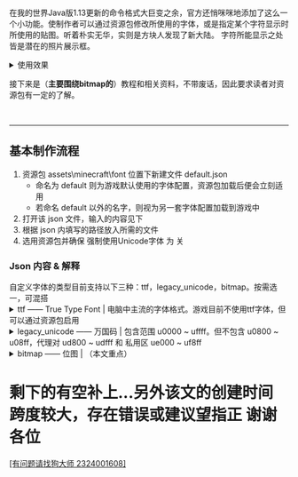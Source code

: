 <br>

在我的世界Java版1.13更新的命令格式大巨变之余，官方还悄咪咪地添加了这么一个小功能。使制作者可以通过资源包修改所使用的字体，或是指定某个字符显示时所使用的贴图。听着朴实无华，实则是方块人发现了新大陆。
字符所能显示之处皆是潜在的照片展示框。

<details>
<summary>使用效果</summary>
<img src="https://z3.ax1x.com/2021/05/04/gnXtqU.png" width="100%" title="BNA by BlackCB. —— https://www.mcbbs.net/thread-1088676-1-1.html">
<img src="https://z3.ax1x.com/2021/05/04/gnXrxx.gif" width="100%" title="组坑 by 像素立方 —— https://www.mcbbs.net/thread-934989-1-1.html">
<a href="https://www.bilibili.com/video/BV16K411g7sm"><img src="https://z3.ax1x.com/2021/05/04/gnX0i9.png" width="100%" title="蘑菇秘境Ⅱ by MILENARY"></a>
<a href="https://www.youtube.com/watch?v=ZoIXD0Tz6qE"><img src="https://z3.ax1x.com/2021/05/04/gnXBGR.png" width="100%" title="国外地图 哈利波特 by The Floo Network"></a>
<img src="https://z3.ax1x.com/2021/05/04/gnXDR1.png" width="100%" title="MineClub 服务器">
<img src="https://z3.ax1x.com/2021/06/15/2HuGMd.png" width="100%" title="by Nabbie#9286">
</details>

接下来是（**主要围绕bitmap的**）教程和相关资料，不带废话，因此要求读者对资源包有一定的了解。

<br>

***

<a id="to2"><h2>基本制作流程</h2></a>

1. 资源包 assets\minecraft\font 位置下新建文件 default.json
	- 命名为 default 则为游戏默认使用的字体配置，资源包加载后便会立刻适用
	- 若命名 default 以外的名字，则视为另一套字体配置加载到游戏中
2. 打开该 json 文件，输入的内容见下
3. 根据 json 内填写的路径放入所需的文件
4. 选用资源包并确保 强制使用Unicode字体 为 关


<h3>Json 内容 & 解释</h3>
自定义字体的类型目前支持以下三种：ttf，legacy_unicode，bitmap。按需选一，可混搭



<details><summary>ttf —— True Type Font | 电脑中主流的字体格式。游戏目前不使用ttf字体，但可以通过资源包启用</summary>

````json
{
    "providers":[
        {
            "type":"ttf",
            "file":"minecraft:arial.ttf",
            "shift":[0.0,0.0],
            "size":11.0,
            "oversample":2.0,
            "skip":"ouOU"
                        
        }
    ]
}
````

- type —— 字体类型
- file —— ttf文件位置
	- "minecraft:arial.ttf" 为例，则应有字体文件 assets/minecraft/font/arial.ttf
	- "foo:bar/sweet.ttf" 为例，则应有字体文件 assets/foo/font/bar/sweet.ttf
- shift —— 对字体的全局调整。首个值调整左右（正值往右），第二个值调整上下（正值往下）。默认为[0,0]
- size —— 字体的像素大小。默认为11.0
- oversample —— 采样率。提升该值可使字体渲染时更为精确。默认为2.0
- skip —— 该字体文件将不应用于哪些字符

![](https://s2.ax1x.com/2019/12/27/lZmjP0.png)

</details>



<details><summary>legacy_unicode —— 万国码 | 包含范围 u0000 ~ uffff。但不包含 u0800 ~ u08ff，代理对 ud800 ~ udfff 和 私用区 ue000 ~ uf8ff</summary>

````json
{
    "providers":[
        {
            "type":"legacy_unicode",
            "sizes":"minecraft:font/glyph_sizes.bin",
            "template":"minecraft:font/unicode_page_%s.png"
        }
    ]
}
````

- type —— 字体类型
- sizes —— bin文件位置。该glyph_sizes.bin文件记录着字符的调整信息。部分unicode字体生成器会顺手生成此文件
	- "minecraft:font/glyph_sizes.bin" 为例，则应有文件 assets/minecraft/font/glyph_sizes.bin
- template —— png文件位置。%s将会自动识别为对应页码。存放位置以 assets/<[i]namespace[/i]>/textures/ 起
	- "minecraft:font/unicode_page_%s.png" 为例，则贴图文件应保存在 assets/minecraft/textures/font/ 下。 unicode_page_00,unicode_page_0a ... unicode_page_ff

*建议直接修改原有的贴图，根本不需要来这里做改动<br>
*通过这种方法制作多套字体还是可以的，和以前改unicode_page一样，没什么特别要提到的，因此不过多介绍<br>
因为只在 强制使用Unicode 开启时才会优先使用，所以若该字在 bitmap 中也有定义，可以做到开启 强制使用 时显示这一套，而关闭时显示隔壁那套

</details>



<details><summary>bitmap —— 位图 | （本文重点）</summary>

````json
{
    "providers":[
        {
            "type":"bitmap",
            "file":"uin:debug/page1_256x.png",
            "height":256,
            "ascent":256,
            "chars":["\ue001"]
        },
        {
            "type":"bitmap",
            "file":"uin:debug/page2_256x118.png",
            "height":118,
            "ascent":59,
            "chars":[
                "\ue002\u0000\ue003\ue004",
                "\ue005\ue006\ue007\ue008"
            ]
        }
    ]
}
````

- type —— 字体类型
- file —— png文件位置。以 assets/<[i]namespace[/i]>/textures/ 起
	- 上面为例，则应有贴图文件 assets/uin/textures/debug/page1_256x.png
- height —— 字符在游戏中显示的像素高度。选填，默认为8
    - 可以为负值，图片将反向缩放，同时影响后续字体的渲染位置
- ascent —— 字符在游戏中往上偏移的像素点
    - 该值不能高于height值
- chars —— 该贴图所包含的字符，可填万国码如示例也可以直接填写目标字符。填写 \u0000 则不读取该位

![](https://s2.ax1x.com/2019/12/27/lZnHSK.png)

</details>


<h1>剩下的有空补上...另外该文的创建时间跨度较大，存在错误或建议望指正 谢谢各位</h1>

<a href="#" target="_blank">[有问题请找狗大师 2324001608]</a>